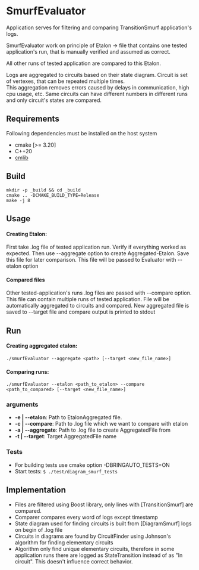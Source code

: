 # SmurfEvaluator
Application serves for filtering and comparing TransitionSmurf application's logs.

SmurfEvaluator work on principle of Etalon -> file that contains one tested application's run, that is manually verified and assumed as correct.

All other runs of tested application are compared to this Etalon.

Logs are aggregated to circuits based on their state diagram. Circuit is set of vertexes, that can be repeated multiple times.  
This aggregation removes errors caused by delays in communication, high cpu usage, etc. 
Same circuits can have different numbers in different runs and only circuit's states are compared.

## Requirements

Following dependencies must be installed on the host system

- cmake [>= 3.20]
- C++20
- [cmlib](https://github.com/cmakelib/cmakelib)


## Build

```
mkdir -p _build && cd _build
cmake .. -DCMAKE_BUILD_TYPE=Release
make -j 8
```
## Usage
#### Creating Etalon:
First take .log file of tested application run. Verify if everything worked as expected.
Then use --aggregate option to create Aggregated-Etalon. Save this file for later comparison.
This file will be passed to Evaluator with --etalon option

#### Compared files
Other tested-application's runs .log files are passed with --compare option.
This file can contain multiple runs of tested application. File will be automatically aggregated to circuits and compared.
New aggregated file is saved to --target file and compare output is printed to stdout

## Run
#### Creating aggregated etalon: 
`./smurfEvaluator --aggregate <path> [--target <new_file_name>]`

#### Comparing runs:
`./smurfEvaluator --etalon <path_to_etalon> --compare <path_to_compared> [--target <new_file_name>]`
### arguments
- **-e | --etalon**: Path to EtalonAggregated file.
- **-c | --compare**: Path to .log file which we want to compare with etalon
- **-a | --aggregate**: Path to .log file to create AggregatedFile from
- **-t | --target**: Target AggregatedFile name


### Tests
- For building tests use cmake option -DBRINGAUTO_TESTS=ON 
- Start tests: `$ ./test/diagram_smurf_tests`

## Implementation
- Files are filtered using Boost library, only lines with [TransitionSmurf] are compared.
- Comparer compares every word of logs except timestamp
- State diagram used for finding circuits is built from [DiagramSmurf] logs on begin of .log file
- Circuits in diagrams are found by CircuitFinder using Johnson's algorithm for finding elementary circuits
- Algorithm only find unique elementary circuits, therefore in some application runs there are logged as StateTransition
instead of as "In circuit". This doesn't influence correct behavior.
